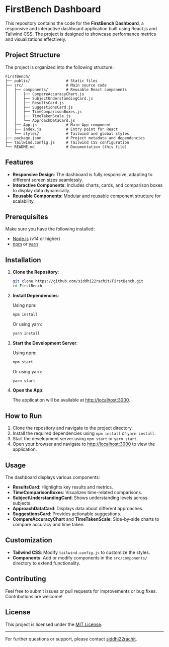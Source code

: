 # FirstBench Dashboard

This repository contains the code for the **FirstBench Dashboard**, a responsive and interactive dashboard application built using React.js and Tailwind CSS. The project is designed to showcase performance metrics and visualizations effectively.

## Project Structure

The project is organized into the following structure:

```
FirstBench/
├── public/                # Static files
├── src/                   # Main source code
│   ├── components/        # Reusable React components
│   │   ├── CompareAccuracyChart.js
│   │   ├── SubjectUnderstandingCard.js
│   │   ├── ResultsCard.js
│   │   ├── SuggestionsCard.js
│   │   ├── TimeComparisonBoxes.js
│   │   ├── TimeTakenScale.js
│   │   └── ApproachDataCard.js
│   ├── App.js             # Main App component
│   ├── index.js           # Entry point for React
│   └── styles/            # Tailwind and global styles
├── package.json           # Project metadata and dependencies
├── tailwind.config.js     # Tailwind CSS configuration
└── README.md              # Documentation (this file)
```

## Features

- **Responsive Design**: The dashboard is fully responsive, adapting to different screen sizes seamlessly.
- **Interactive Components**: Includes charts, cards, and comparison boxes to display data dynamically.
- **Reusable Components**: Modular and reusable component structure for scalability.

## Prerequisites

Make sure you have the following installed:

- [Node.js](https://nodejs.org/) (v14 or higher)
- [npm](https://www.npmjs.com/) or [yarn](https://yarnpkg.com/)

## Installation

1. **Clone the Repository**:

   ```bash
   git clone https://github.com/siddhi22rachit/FirstBench.git
   cd FirstBench
   ```

2. **Install Dependencies**:

   Using npm:

   ```bash
   npm install
   ```

   Or using yarn:

   ```bash
   yarn install
   ```

3. **Start the Development Server**:

   Using npm:

   ```bash
   npm start
   ```

   Or using yarn:

   ```bash
   yarn start
   ```

4. **Open the App**:

   The application will be available at [http://localhost:3000](http://localhost:3000).

## How to Run

1. Clone the repository and navigate to the project directory.
2. Install the required dependencies using `npm install` or `yarn install`.
3. Start the development server using `npm start` or `yarn start`.
4. Open your browser and navigate to [http://localhost:3000](http://localhost:3000) to view the application.

## Usage

The dashboard displays various components:

- **ResultsCard**: Highlights key results and metrics.
- **TimeComparisonBoxes**: Visualizes time-related comparisons.
- **SubjectUnderstandingCard**: Shows understanding levels across subjects.
- **ApproachDataCard**: Displays data about different approaches.
- **SuggestionsCard**: Provides actionable suggestions.
- **CompareAccuracyChart** and **TimeTakenScale**: Side-by-side charts to compare accuracy and time taken.

## Customization

- **Tailwind CSS**: Modify `tailwind.config.js` to customize the styles.
- **Components**: Add or modify components in the `src/components/` directory to extend functionality.

## Contributing

Feel free to submit issues or pull requests for improvements or bug fixes. Contributions are welcome!

## License

This project is licensed under the [MIT License](LICENSE).

---

For further questions or support, please contact [siddhi22rachit](https://github.com/siddhi22rachit).
